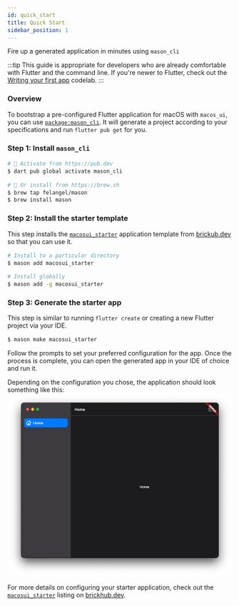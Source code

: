 ```yaml
---
id: quick_start
title: Quick Start
sidebar_position: 1
---
```


Fire up a generated application in minutes using `mason_cli`

:::tip
This guide is appropriate for developers who are already comfortable with Flutter and the command line. If you're newer to Flutter, check out the [Writing your first app](first_app.md) codelab.
:::

### Overview

To bootstrap a pre-configured Flutter application for macOS with `macos_ui`, you can use [`package:mason_cli`](https://pub.dev/packages/mason_cli). It will generate a project according to your specifications and run `flutter pub get` for you.

### Step 1: Install `mason_cli`

```sh
# 🎯 Activate from https://pub.dev
$ dart pub global activate mason_cli
```

```sh
# 🍺 Or install from https://brew.sh
$ brew tap felangel/mason
$ brew install mason
```

### Step 2: Install the starter template

This step installs the [`macosui_starter`](https://brickhub.dev/bricks/macosui_starter/1.0.0) application template from [brickub.dev](https://brickhub.dev) so that you can use it.

```sh
# Install to a particular directory
$ mason add macosui_starter
```

```sh
# Install globally
$ mason add -g macosui_starter
```

### Step 3: Generate the starter app

This step is similar to running `flutter create` or creating a new Flutter project via your IDE.

```sh
$ mason make macosui_starter
```

Follow the prompts to set your preferred configuration for the app. Once the process is complete, you can open the generated app in your IDE of choice and run it.

Depending on the configuration you chose, the application should look something like this:
![starter_app](../../static/img/starter_app.png)

For more details on configuring your starter application, check out the [`macosui_starter`](https://brickhub.dev/bricks/macosui_starter/1.0.0) listing on [brickhub.dev](https://brickhub.dev).